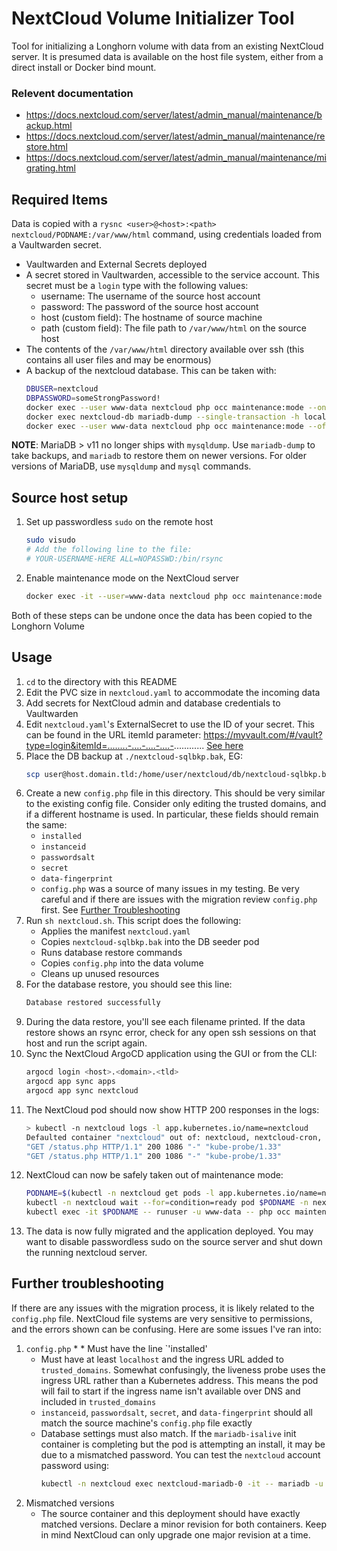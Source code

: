 # NextCloud Volume Initializer Tool

Tool for initializing a Longhorn volume with data from an existing NextCloud server. It is presumed data is available on the host file system, either from a direct install or Docker bind mount. 

### Relevent documentation

* https://docs.nextcloud.com/server/latest/admin_manual/maintenance/backup.html
* https://docs.nextcloud.com/server/latest/admin_manual/maintenance/restore.html 
* https://docs.nextcloud.com/server/latest/admin_manual/maintenance/migrating.html

## Required Items

Data is copied with a `rysnc <user>@<host>:<path> nextcloud/PODNAME:/var/www/html` command, using credentials loaded from a Vaultwarden secret.

* Vaultwarden and External Secrets deployed
* A secret stored in Vaultwarden, accessible to the service account. This secret must be a `login` type with the following values:
    * username: The username of the source host account
    * password: The password of the source host account
    * host (custom field): The hostname of source machine
    * path (custom field): The file path to `/var/www/html` on the source host
* The contents of the `/var/www/html` directory available over ssh (this contains all user files and may be enormous)
* A backup of the nextcloud database. This can be taken with:
    ```sh
    DBUSER=nextcloud
    DBPASSWORD=someStrongPassword!
    docker exec --user www-data nextcloud php occ maintenance:mode --on
    docker exec nextcloud-db mariadb-dump --single-transaction -h localhost -u $nextcloud -p$DBPASSWORD nextcloud > ~/nextcloud/db/nextcloud-sqlbkp.bak
    docker exec --user www-data nextcloud php occ maintenance:mode --off
    ```
**NOTE**: MariaDB > v11 no longer ships with `mysqldump`. Use `mariadb-dump` to take backups, and `mariadb` to restore them on newer versions. For older versions of MariaDB, use `mysqldump` and `mysql` commands. 


## Source host setup

1. Set up passwordless `sudo` on the remote host
    ```sh
    sudo visudo
    # Add the following line to the file:
    # YOUR-USERNAME-HERE ALL=NOPASSWD:/bin/rsync
    ```
1. Enable maintenance mode on the NextCloud server
    ```sh
    docker exec -it --user=www-data nextcloud php occ maintenance:mode --on
    ```

Both of these steps can be undone once the data has been copied to the Longhorn Volume

## Usage

1. `cd` to the directory with this README
1. Edit the PVC size in `nextcloud.yaml` to accommodate the incoming data
1. Add secrets for NextCloud admin and database credentials to Vaultwarden
1. Edit `nextcloud.yaml`'s ExternalSecret to use the ID of your secret. This can be found in the URL itemId parameter: https://myvault.com/#/vault?type=login&itemId=........-....-....-....-............ [See here](https://external-secrets.io/latest/examples/bitwarden/)
1. Place the DB backup at `./nextcloud-sqlbkp.bak`, EG:
    ```sh
    scp user@host.domain.tld:/home/user/nextcloud/db/nextcloud-sqlbkp.bak ./
    ```
1. Create a new `config.php` file in this directory. This should be very similar to the existing config file. Consider only editing the trusted domains, and if a different hostname is used. In particular, these fields should remain the same:
    * `installed`
    * `instanceid`
    * `passwordsalt`
    * `secret`
    * `data-fingerprint`
    * `config.php` was a source of many issues in my testing. Be very careful and if there are issues with the migration review `config.php` first. See [Further Troubleshooting](#further-troubleshooting)
1. Run `sh nextcloud.sh`. This script does the following:
    * Applies the manifest `nextcloud.yaml`
    * Copies `nextcloud-sqlbkp.bak` into the DB seeder pod
    * Runs database restore commands
    * Copies `config.php` into the data volume
    * Cleans up unused resources
1. For the database restore, you should see this line:
    ```sh
    Database restored successfully
    ```
1. During the data restore, you'll see each filename printed. If the data restore shows an rsync error, check for any open ssh sessions on that host and run the script again.
1. Sync the NextCloud ArgoCD application using the GUI or from the CLI:
    ```sh
    argocd login <host>.<domain>.<tld>
    argocd app sync apps
    argocd app sync nextcloud
    ```
1. The NextCloud pod should now show HTTP 200 responses in the logs:
    ```sh
    > kubectl -n nextcloud logs -l app.kubernetes.io/name=nextcloud
    Defaulted container "nextcloud" out of: nextcloud, nextcloud-cron, mariadb-isalive (init)
    "GET /status.php HTTP/1.1" 200 1086 "-" "kube-probe/1.33"
    "GET /status.php HTTP/1.1" 200 1086 "-" "kube-probe/1.33"
    ```
1. NextCloud can now be safely taken out of maintenance mode:
    ```sh
    PODNAME=$(kubectl -n nextcloud get pods -l app.kubernetes.io/name=nextcloud -o jsonpath='{.items[0].metadata.name}')
    kubectl -n nextcloud wait --for=condition=ready pod $PODNAME -n nextcloud
    kubectl exec -it $PODNAME -- runuser -u www-data -- php occ maintenance:mode --off
    ```
1. The data is now fully migrated and the application deployed. You may want to disable passwordless sudo on the source server and shut down the running nextcloud server.

## Further troubleshooting

If there are any issues with the migration process, it is likely related to the `config.php` file. NextCloud file systems are very sensitive to permissions, and the errors shown can be confusing. Here are some issues I've ran into:

1. `config.php`
        * * Must have the line `'installed'
    * Must have at least `localhost` and the ingress URL added to `trusted_domains`. Somewhat confusingly, the liveness probe uses the ingress URL rather than a Kubernetes address. This means the pod will fail to start if the ingress name isn't available over DNS and included in `trusted_domains`
    * `instanceid`, `passwordsalt`, `secret`, and `data-fingerprint` should all match the source machine's `config.php` file exactly
    * Database settings must also match. If the `mariadb-isalive` init container is completing but the pod is attempting an install, it may be due to a mismatched password. You can test the `nextcloud` account password using:
        ```sh
        kubectl -n nextcloud exec nextcloud-mariadb-0 -it -- mariadb -u nextcloud -p
        ```
1. Mismatched versions
    * The source container and this deployment should have exactly matched versions. Declare a minor revision for both containers. Keep in mind NextCloud can only upgrade one major revision at a time. 